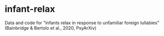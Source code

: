 # infant-relax
Data and code for "Infants relax in response to unfamiliar foreign lullabies" (Bainbridge &amp; Bertolo et al., 2020, PsyArXiv)

